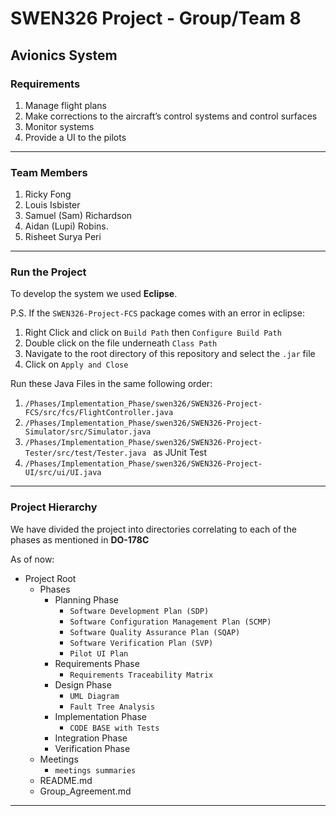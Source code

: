 # SWEN326 Project - Group/Team 8

## Avionics System

### Requirements

1. Manage flight plans 
2. Make corrections to the aircraft’s control systems and control surfaces
3. Monitor systems
4. Provide a UI to the pilots
---

### Team Members

1. Ricky Fong
2. Louis Isbister
3. Samuel (Sam) Richardson
4. Aidan (Lupi) Robins.
5. Risheet Surya Peri

---

### Run the Project

To develop the system we used **Eclipse**.

P.S. If the `SWEN326-Project-FCS` package comes with an error in eclipse:
1. Right Click and click on `Build Path` then `Configure Build Path`
2. Double click on the file underneath `Class Path`
3. Navigate to the root directory of this repository and select the `.jar` file
4. Click on `Apply and Close`

Run these Java Files in the same following order:

1. `/Phases/Implementation_Phase/swen326/SWEN326-Project-FCS/src/fcs/FlightController.java`
2. `/Phases/Implementation_Phase/swen326/SWEN326-Project-Simulator/src/Simulator.java`
3. `/Phases/Implementation_Phase/swen326/SWEN326-Project-Tester/src/test/Tester.java `    as JUnit Test
4. `/Phases/Implementation_Phase/swen326/SWEN326-Project-UI/src/ui/UI.java`

---
### Project Hierarchy

We have divided the project into directories correlating to each of the phases as mentioned in **DO-178C**

As of now:

* Project Root
    * Phases
        * Planning Phase
            * `Software Development Plan (SDP)`
            * `Software Configuration Management Plan (SCMP)`
            * `Software Quality Assurance Plan (SQAP)`
            * `Software Verification Plan (SVP)`
            * `Pilot UI Plan`
        * Requirements Phase
            * `Requirements Traceability Matrix`
        * Design Phase
            * `UML Diagram`
            * `Fault Tree Analysis`
        * Implementation Phase
            * `CODE BASE with Tests`
        * Integration Phase
        * Verification Phase
    * Meetings
        * ` meetings summaries `
    * README.md
    * Group_Agreement.md
---